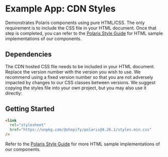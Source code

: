 # Example App: CDN Styles

Demonstrates Polaris components using pure HTML/CSS. The only requirement is to include the CSS file in your HTML document. Once that step is completed, you can refer to the [Polaris Style Guide](https://polaris.shopify.com/) for HTML sample implementations of our components.

## Dependencies

The CDN hosted CSS file needs to be included in your HTML document. Replace the version number with the version you wish to use. We recommend using a fixed version number so that you are not adversely impacted by changes to our CSS classes between versions. We suggest copying the styles file into your own project, but you may also use it directly:

## Getting Started

```html
<link
  rel="stylesheet"
  href="https://unpkg.com/@shopify/polaris@4.26.1/styles.min.css"
/>
```

Refer to the [Polaris Style Guide](https://polaris.shopify.com/) for more HTML sample implementations of our components.
